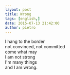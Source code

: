 ```yaml
---
layout: post
title: Wrong
tags: [english,]
date: 2015-07-13 21:42:00
author: pietro
---
```

I hang to the border<br/>not convinced, not committed<br/>come what may<br/>I am not strong<br/>I'm many things<br/>and I am wrong.
